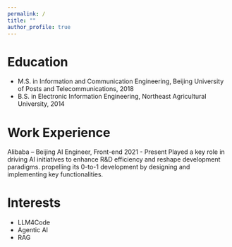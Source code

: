 ```yaml
---
permalink: /
title: ""
author_profile: true
---
```



Education
======
* M.S. in Information and Communication Engineering, Beijing University of Posts and Telecommunications, 2018
* B.S. in Electronic Information Engineering, Northeast Agricultural University, 2014

Work Experience
======
Alibaba – Beijing
AI Engineer, Front-end 
2021 - Present
Played a key role in driving AI initiatives to enhance R&D efficiency and reshape development paradigms.
propelling its 0-to-1 development by designing and implementing key functionalities.

Interests 
======
* LLM4Code
* Agentic AI
* RAG
